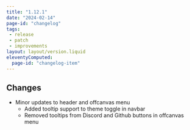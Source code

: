 ```yaml
---
title: "1.12.1"
date: "2024-02-14"
page-id: "changelog"
tags: 
 - release
 - patch
 - improvements
layout: layout/version.liquid
eleventyComputed:
  page-id: "changelog-item"
---
```

## Changes
- Minor updates to header and offcanvas menu
  - Added tooltip support to theme toggle in navbar
  - Removed tooltips from Discord and Github buttons in offcanvas menu